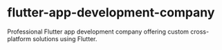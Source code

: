 # flutter-app-development-company
Professional Flutter app development company offering custom cross-platform solutions using Flutter.
